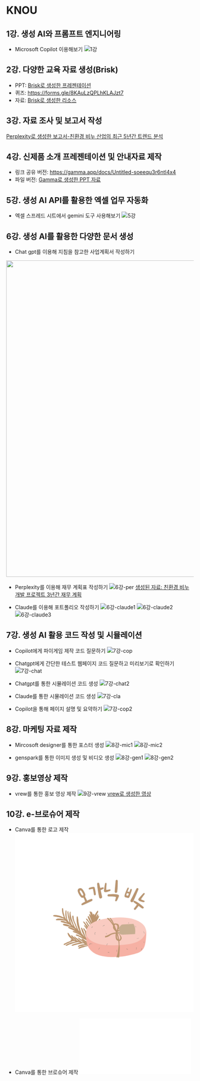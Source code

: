 # KNOU
## 1강. 생성 AI와 프롬프트 엔지니어링
* Microsoft Copilot 이용해보기
![1강](1강.png)
  
## 2강. 다양한 교육 자료 생성(Brisk)  
* PPT: [Brisk로 생성한 프레젠테이션](2강%20생성%20Presentation.pdf)
* 퀴즈: https://forms.gle/8KAuLzQPLhKLAJzt7
* 자료: [Brisk로 생성한 리소스](양자역학%20-%20리소스.pdf)

## 3강. 자료 조사 및 보고서 작성  
[Perplexity로 생성한 보고서-친환경 비누 산업의 최근 5년간 트렌드 분석](친환경%20비누%20산업의%20최근%205년간%20트렌드%20분석.pdf)  

## 4강. 신제품 소개 프레젠테이션 및 안내자료 제작
* 링크 공유 버전: https://gamma.app/docs/Untitled-soeequ3r6ntl4x4  
* 파일 버전: [Gamma로 생성한 PPT 자료](4강%20프레젠테이션%20생성.pdf)

## 5강. 생성 AI API를 활용한 엑셀 업무 자동화  
* 엑셀 스프레드 시트에서 gemini 도구 사용해보기
![5강](5강.png)


## 6강. 생성 AI를 활용한 다양한 문서 생성  
* Chat gpt를 이용해 지침을 참고한 사업계획서 작성하기
<img src="6강-chatgpt.png" width="900" height="850"/>


* Perplexity를 이용해 재무 계획표 작성하기
![6강-per](6강-per.png)
[생성된 자료: 친환경 비누 개발 프로젝트 3년간 재무 계획](친환경_비누_개발_프로젝트_3년간_재무_계획.pdf)


* Claude를 이용해 포트폴리오 작성하기
![6강-claude1](6강-claude.png)
![6강-claude2](6강-claude2.png)
![6강-claude3](6강-claude3.png)


## 7강. 생성 AI 활용 코드 작성 및 시뮬레이션  
* Copilot에게 파이게임 제작 코드 질문하기
![7강-cop](7강-cop.png)

* Chatgpt에게 간단한 테스트 웹페이지 코드 질문하고 미리보기로 확인하기
![7강-chat](7강-chat.png)

* Chatgpt를 통한 시뮬레이션 코드 생성
![7강-chat2](7강-chat2.png)

* Claude를 통한 시뮬레이션 코드 생성
![7강-cla](7강-cla.png)

* Copilot을 통해 페이지 설명 및 요약하기
![7강-cop2](7강-cop2.png)


## 8강. 마케팅 자료 제작  
* Mircosoft designer를 통한 포스터 생성
![8강-mic1](8강-mic.png)
![8강-mic2](8강-mic2.png)

* genspark를 통한 이미지 생성 및 비디오 생성
![8강-gen1](8강-gen.png)
![8강-gen2](8강-gen2.png)

## 9강. 홍보영상 제작  
* vrew를 통한 홍보 영상 제작
![9강-vrew](9강-vrew.png)
[vrew로 생성한 영상](9강-홍보영상.mp4)


## 10강. e-브로슈어 제작  
* Canva를 통한 로고 제작
![10강-로고](10강-로고.png)

* Canva를 통한 브로슈어 제작
![10강-홍보브로슈어](10강-홍보브로슈어.pdf)
